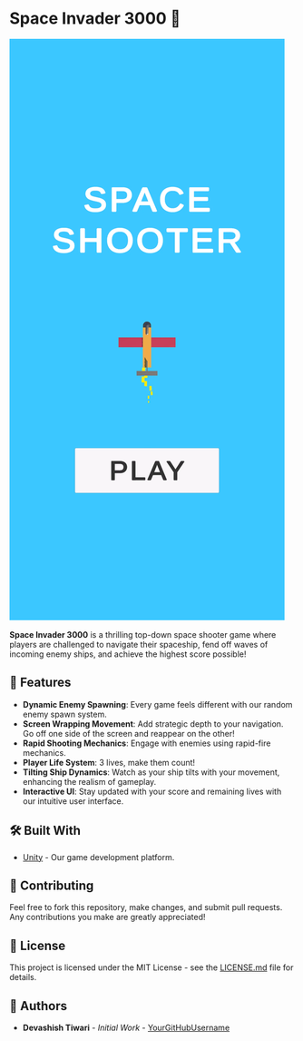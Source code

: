 # Space Invader 3000 🚀

![Gameplay Screenshot](https://github.com/iydebu/Space-Invader-3000/blob/main/Snapshot.PNG) <!-- Add a screenshot of your game for visual appeal. Replace 'path-to-your-screenshot.png' with the actual path to your screenshot. -->

**Space Invader 3000** is a thrilling top-down space shooter game where players are challenged to navigate their spaceship, fend off waves of incoming enemy ships, and achieve the highest score possible!

## 🌌 Features

- **Dynamic Enemy Spawning**: Every game feels different with our random enemy spawn system.
- **Screen Wrapping Movement**: Add strategic depth to your navigation. Go off one side of the screen and reappear on the other!
- **Rapid Shooting Mechanics**: Engage with enemies using rapid-fire mechanics.
- **Player Life System**: 3 lives, make them count! 
- **Tilting Ship Dynamics**: Watch as your ship tilts with your movement, enhancing the realism of gameplay.
- **Interactive UI**: Stay updated with your score and remaining lives with our intuitive user interface.

## 🛠 Built With

- [Unity](https://unity.com/) - Our game development platform.

## 🤝 Contributing

Feel free to fork this repository, make changes, and submit pull requests. Any contributions you make are greatly appreciated!

## 📜 License

This project is licensed under the MIT License - see the [LICENSE.md](LICENSE.md) file for details.

## 👥 Authors

- **Devashish Tiwari** - *Initial Work* - [YourGitHubUsername](https://github.com/iydebu)
